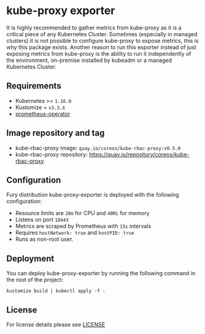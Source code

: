 # kube-proxy exporter

It is highly recommended to gather metrics from kube-proxy as it is a critical piece of any Kubernetes Cluster.
Sometimes (especially in managed clusters) it is not possible to configure kube-proxy to expose metrics, this is why
this package exists. Another reason to run this exporter instead of just exposing metrics from kube-proxy is the
ability to run it independently of the environment, on-premise installed by kubeadm or a managed Kubernetes Cluster.


## Requirements

- Kubernetes >= `1.16.0`
- Kustomize = `v3.3.X`
- [prometheus-operator](../prometheus-operator)


## Image repository and tag

- kube-rbac-proxy image: `quay.io/coreos/kube-rbac-proxy:v0.5.0`
- kube-rbac-proxy repository:
  <https://quay.io/repository/coreos/kube-rbac-proxy>


## Configuration

Fury distribution kube-proxy-exporter is deployed with the following configuration:

- Resource limits are `20m` for CPU and `40Mi` for memory
- Listens on port `18443`
- Metrics are scraped by Prometheus with `15s` intervals
- Requires `hostNetwork: true` and `hostPID: true`
- Runs as non-root user.


## Deployment

You can deploy kube-proxy-exporter by running the following command in the root of
the project:

```shell
kustomize build | kubectl apply -f -
```


## License

For license details please see [LICENSE](../../LICENSE)
